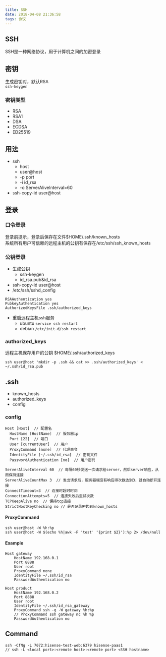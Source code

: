 ```yaml
---
title: SSH
date: 2018-04-08 21:36:58
tags: 协议
---
```


## SSH
SSH是一种网络协议，用于计算机之间的加密登录

## 密钥
生成密钥对，默认RSA  
`ssh-keygen`

### 密钥类型
- RSA
- RSA1
- DSA
- ECDSA
- ED25519

## 用法
- ssh 
    + host
    + user@host
    + -p port
    + -i id_rsa
    + -o ServerAliveInterval=60 
- ssh-copy-id user@host

## 登录

### 口令登录
登录前提示，登录后保存在文件$HOME/.ssh/known_hosts  
系统所有用户可信赖的远程主机的公钥有保存在/etc/ssh/ssh_known_hosts

### 公钥登录
- 生成公钥 
    + ssh-keygen
    + id_rsa.pub&id_rsa
- ssh-copy-id user@host
- /etc/ssh/sshd_config
```
RSAAuthentication yes
PubkeyAuthentication yes
AuthorizedKeysFile .ssh/authorized_keys
```
- 重启远程主机ssh服务
    + ubuntu `service ssh restart`
    + debian `/etc/init.d/ssh restart`

### authorized_keys
远程主机保存用户的公钥 $HOME/.ssh/authorized_keys  
```
ssh user@host 'mkdir -p .ssh && cat >> .ssh/authorized_keys' < ~/.ssh/id_rsa.pub
```

## .ssh
- known_hosts
- authorized_keys
- config

### config
```
Host [Host]  // 配置名
  HostName [HostName]  // 服务器ip
  Port [22]  // 端口
  User [currentUser]  // 用户
  ProxyCommand [none]  // 代理命令
  IdentityFile [~/.ssh/id_rsa]  // 密钥文件
  PasswordAuthentication [no]  // 用户密码

ServerAliveInterval 60  // 每隔60秒发送一次请求给server，然后server响应，从而保持连接
ServerAliveCountMax 3  // 发出请求后，服务器端没有响应得次数达到3，就自动断开连接
ConnectTimeout=3  // 连接时超时时间
ConnectionAttempts=5  // 连接失败后重试次数
TCPKeepAlive no  // 保持tcp连接
StrictHostKeyChecking no // 是否记录密匙到known_hosts
```

#### ProxyCommand
```
ssh user@host -W %h:%p
ssh user@host -W $(echo %h|awk -F 'test' '{print $2}'):%p 2> /dev/null
```

#### Example
```
Host gateway
    HostName 192.168.0.1
    Port 8888
    User root
    ProxyCommand none
    IdentityFile ~/.ssh/id_rsa
    PasswordAuthentication no

Host product
    HostName 192.168.0.2
    Port 8888
    User root
    IdentityFile ~/.ssh/id_rsa_gateway
    ProxyCommand ssh -q -W gateway %h:%p
    // ProxyCommand ssh gateway nc %h %p
    PasswordAuthentication no
```


## Command
```
ssh -CfNg -L 7072:hisense-test-web:6379 hisense-paas1
// ssh -L <local port>:<remote host>:<remote port> <SSH hostname>
```
